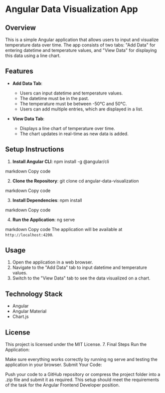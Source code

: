 # Angular Data Visualization App

## Overview

This is a simple Angular application that allows users to input and visualize temperature data over time. The app consists of two tabs: "Add Data" for entering datetime and temperature values, and "View Data" for displaying this data using a line chart.

## Features

- **Add Data Tab**: 
  - Users can input datetime and temperature values.
  - The datetime must be in the past.
  - The temperature must be between -50°C and 50°C.
  - Users can add multiple entries, which are displayed in a list.

- **View Data Tab**:
  - Displays a line chart of temperature over time.
  - The chart updates in real-time as new data is added.

## Setup Instructions

1. **Install Angular CLI**: 
npm install -g @angular/cli

markdown
Copy code

2. **Clone the Repository**:
git clone <repository-url> cd angular-data-visualization

markdown
Copy code

3. **Install Dependencies**:
npm install

markdown
Copy code

4. **Run the Application**:
ng serve

markdown
Copy code
The application will be available at `http://localhost:4200`.

## Usage

1. Open the application in a web browser.
2. Navigate to the "Add Data" tab to input datetime and temperature values.
3. Switch to the "View Data" tab to see the data visualized on a chart.

## Technology Stack

- Angular
- Angular Material
- Chart.js

## License

This project is licensed under the MIT License.
7. Final Steps
Run the Application:

Make sure everything works correctly by running ng serve and testing the application in your browser.
Submit Your Code:

Push your code to a GitHub repository or compress the project folder into a .zip file and submit it as required.
This setup should meet the requirements of the task for the Angular Frontend Developer position.